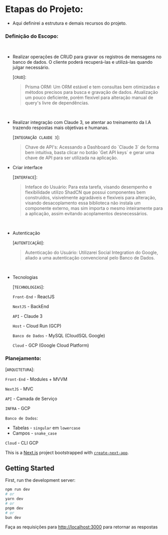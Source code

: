 # Etapas do Projeto:

- Aqui definirei a estrutura e demais recursos do projeto.

### Definição do Escopo:
<br>

- Realizar operações de CRUD para gravar os registros de mensagens no banco de dados. O cliente poderá recuperá-las e utilizá-las quando julgar necessário.

    [`CRUD`]: 
    <blockquote>
        Prisma ORM: Um ORM estável e tem consultas bem otimizadas e métodos precisos para busca e gravação de dados. Atualização um pouco deficiente, porém
        flexível para alteração manual de query's livre de dependências.
    </blockquote>
<br>

- Realizar integração com Claude 3, se atentar ao treinamento da I.A trazendo respostas mais objetivas e humanas.

    [`INTEGRAÇÃO CLAUDE 3`]:
    <blockquote>
        Chave de API's: Acessando a Dashboard do `Claude 3` de forma bem intuitiva, basta clicar no botão `Get API keys` e gerar uma chave
        de API para ser utilizada na aplicação.
    </blockquote>


- Criar interface

    [`INTERFACE`]:
    <blockquote>
        Inteface do Usuário: Para esta tarefa, visando desempenho e flexibilidade utilizo ShadCN que possui componentes bem construídos, visivelmente
        agradáveis e flexíveis para alteração, visando desacoplamento essa biblioteca não instala um componente externo, mas sim importa o mesmo inteiramente para a
        aplicação, assim evitando acoplamentos desnecessários.
    </blockquote>

<br>

- Autenticação

    [`AUTENTICAÇÃO`]: 
    
    <blockquote>
        Autenticação do Usuário: Utilizarei Social Integration do Google, aliado a uma autenticação convencional pelo Banco de Dados.
    </blockquote>

<br>

- Tecnologias

    [`TECHNOLOGIAS`]:
        <p>`Front-End` - ReactJS</p>
        <p>`NextJS` - BackEnd</p>
        <p>`API` - Claude 3</p>
        <p>`Host` - Cloud Run (GCP)</p>
        <p>`Banco de Dados` - MySQL (CloudSQL Google)</p>
        <p>`Cloud` - GCP (Google Cloud Platform)</p>


### Planejamento:

[`ARQUITETURA`]:
        <p>`Front-End` - Modules + MVVM</p>
        <p>`NextJS` - MVC</p>
        <p>`API` - Camada de Serviço</p>
        <p>`INFRA` - GCP</p>
        <p>`Banco de Dados`:</p>
        <ul>
            <li>Tabelas - `singular` em `lowercase`</li>
            <li>Campos - `snake_case`</li>
        </ul>
        <p>`Cloud` - CLI GCP</p>




This is a [Next.js](https://nextjs.org/) project bootstrapped with [`create-next-app`](https://github.com/vercel/next.js/tree/canary/packages/create-next-app).

## Getting Started

First, run the development server:

```bash
npm run dev
# or
yarn dev
# or
pnpm dev
# or
bun dev
```

Faça as requisições para [http://localhost:3000](http://localhost:3000) para retornar as respostas
